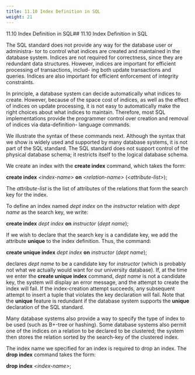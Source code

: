 ```yaml
---
title: 11.10 Index Definition in SQL
weight: 21
---
```


11.10 Index Definition in SQL## 11.10 Index Definition in SQL

The SQL standard does not provide any way for the database user or administra- tor to control what indices are created and maintained in the database system. Indices are not required for correctness, since they are redundant data structures. However, indices are important for efficient processing of transactions, includ- ing both update transactions and queries. Indices are also important for efficient enforcement of integrity constraints.

In principle, a database system can decide automatically what indices to create. However, because of the space cost of indices, as well as the effect of indices on update processing, it is not easy to automatically make the right choices about what indices to maintain. Therefore, most SQL implementations provide the programmer control over creation and removal of indices via data-definition- language commands.

We illustrate the syntax of these commands next. Although the syntax that we show is widely used and supported by many database systems, it is not part of the SQL standard. The SQL standard does not support control of the physical database schema; it restricts itself to the logical database schema.

We create an index with the **create index** command, which takes the form:  


**create index** _<_index-name_\>_ **on** _<_relation-name_\>_ (_<_attribute-list_\>_);

The _attribute-list_ is the list of attributes of the relations that form the search key for the index.

To define an index named _dept index_ on the _instructor_ relation with _dept name_ as the search key, we write:

**create index** _dept index_ **on** _instructor_ (_dept name_);

If we wish to declare that the search key is a candidate key, we add the attribute **unique** to the index definition. Thus, the command:

**create unique index** _dept index_ **on** _instructor_ (_dept name_);

declares _dept name_ to be a candidate key for _instructor_ (which is probably not what we actually would want for our university database). If, at the time we enter the **create unique index** command, _dept name_ is not a candidate key, the system will display an error message, and the attempt to create the index will fail. If the index-creation attempt succeeds, any subsequent attempt to insert a tuple that violates the key declaration will fail. Note that the **unique** feature is redundant if the database system supports the **unique** declaration of the SQL standard.

Many database systems also provide a way to specify the type of index to be used (such as B+-tree or hashing). Some database systems also permit one of the indices on a relation to be declared to be clustered; the system then stores the relation sorted by the search-key of the clustered index.

The index name we specified for an index is required to drop an index. The **drop index** command takes the form:

**drop index** _<_index-name_\>_;


